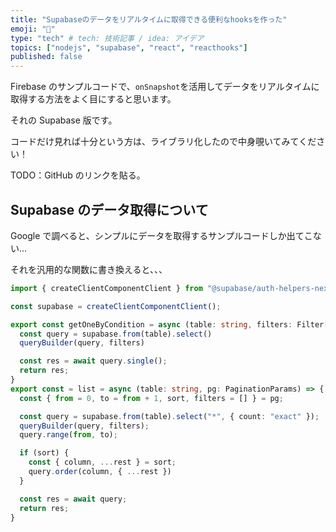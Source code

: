 ```yaml
---
title: "Supabaseのデータをリアルタイムに取得できる便利なhooksを作った"
emoji: "🥷"
type: "tech" # tech: 技術記事 / idea: アイデア
topics: ["nodejs", "supabase", "react", "reacthooks"]
published: false
---
```


Firebase のサンプルコードで、`onSnapshot`を活用してデータをリアルタイムに取得する方法をよく目にすると思います。

それの Supabase 版です。

コードだけ見れば十分という方は、ライブラリ化したので中身覗いてみてください！

TODO：GitHub のリンクを貼る。

## Supabase のデータ取得について

Google で調べると、シンプルにデータを取得するサンプルコードしか出てこない...

それを汎用的な関数に書き換えると、、、

```ts
import { createClientComponentClient } from "@supabase/auth-helpers-nextjs";

const supabase = createClientComponentClient();

export const getOneByCondition = async (table: string, filters: Filter[]) => {
  const query = supabase.from(table).select()
  queryBuilder(query, filters)

  const res = await query.single();
  return res;
}
export const = list = async (table: string, pg: PaginationParams) => {
  const { from = 0, to = from + 1, sort, filters = [] } = pg;

  const query = supabase.from(table).select("*", { count: "exact" });
  queryBuilder(query, filters);
  query.range(from, to);

  if (sort) {
    const { column, ...rest } = sort;
    query.order(column, { ...rest })
  }

  const res = await query;
  return res;
}
```
